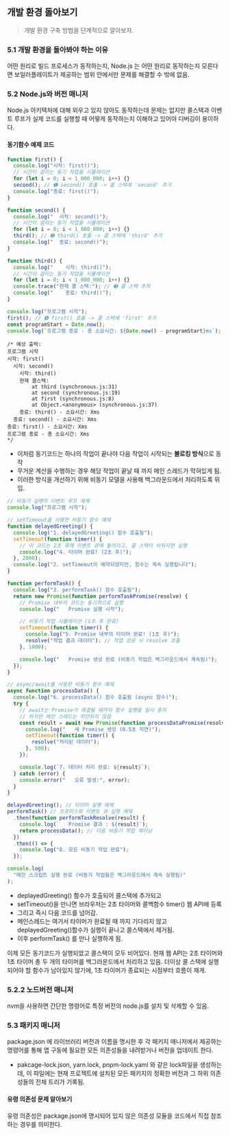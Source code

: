 ## 개발 환경 돌아보기

> 개발 환경 구축 방법을 단계적으로 알아보자.

### 5.1 개발 환경을 돌아봐야 하는 이유

어떤 원리로 빌드 프로세스가 동작하는지, Node.js 는 어떤 원리로 동작하는지 모른다면 보일러플레이트가 제공하는 범위 안에서만 문제를 해결할 수 밖에 없음.

### 5.2 Node.js와 버전 매니저

Node.js 아키텍처에 대해 외우고 있지 않아도 동작하는데 문제는 없지만 콜스택과 이벤트 루프가 실제 코드를 실행할 때 어떻게 동작하는지 이해하고 있어야 디버깅이 용이하다.

#### 동기함수 예제 코드

```typescript
function first() {
  console.log("시작: first()");
  // 시간이 걸리는 동기 작업을 시뮬레이션
  for (let i = 0; i < 1_000_000; i++) {}
  second(); // ➊ second() 호출 -> 콜 스택에 'second' 추가
  console.log("종료: first()");
}

function second() {
  console.log("  시작: second()");
  // 시간이 걸리는 동기 작업을 시뮬레이션
  for (let i = 0; i < 1_000_000; i++) {}
  third(); // ➋ third() 호출 -> 콜 스택에 'third' 추가
  console.log("  종료: second()");
}

function third() {
  console.log("    시작: third()");
  // 시간이 걸리는 동기 작업을 시뮬레이션
  for (let i = 0; i < 1_000_000; i++) {}
  console.trace("현재 콜 스택:"); // ➌ 콜 스택 추적
  console.log("    종료: third()");
}

console.log("프로그램 시작");
first(); // ➍ first() 호출 -> 콜 스택에 'first' 추가
const programStart = Date.now();
console.log(`프로그램 종료 - 총 소요시간: ${Date.now() - programStart}ms`);
```

```
/* 예상 출력:
프로그램 시작
시작: first()
  시작: second()
    시작: third()
    현재 콜스택:
        at third (synchronous.js:31)
        at second (synchronous.js:19)
        at first (synchronous.js:8)
        at Object.<anonymous> (synchronous.js:37)
    종료: third() - 소요시간: Xms
  종료: second() - 소요시간: Xms
종료: first() - 소요시간: Xms
프로그램 종료 - 총 소요시간: Xms
*/
```

- 이처럼 동기코드는 하나의 작업이 끝나야 다음 작업이 시작되는 **블로킹 방식**으로 동작
- 무거운 계산을 수행하는 경우 해당 작업이 끝날 때 까지 메인 스레드가 막혀있게 됨.
- 이러한 방식을 개선하기 위해 비동기 모델을 사용해 백그라운드에서 처리하도록 위임.

```typescript
// 비동기 실행의 이벤트 루프 예제
console.log("프로그램 시작");

// setTimeout을 사용한 비동기 함수 예제
function delayedGreeting() {
  console.log("1. delayedGreeting() 함수 호출됨");
  setTimeout(function timer() {
    // 이 코드는 2초 후에 이벤트 큐에 들어가고, 콜 스택이 비워지면 실행
    console.log("4. 타이머 완료! (2초 후)");
  }, 2000);
  console.log("2. setTimeout이 예약되었지만, 함수는 계속 실행됩니다");
}

function performTask() {
  console.log("3. performTask() 함수 호출됨");
  return new Promise(function performTaskPromise(resolve) {
    // Promise 내부의 코드는 동기적으로 실행
    console.log("   Promise 실행 시작");

    // 비동기 작업 시뮬레이션 (1초 후 완료)
    setTimeout(function timer() {
      console.log("5. Promise 내부의 타이머 완료! (1초 후)");
      resolve("작업 결과 데이터"); // 작업 성공 시 resolve 호출
    }, 1000);

    console.log("   Promise 생성 완료 (비동기 작업은 백그라운드에서 계속됨)");
  });
}

// async/await를 사용한 비동기 함수 예제
async function processData() {
  console.log("6. processData() 함수 호출됨 (async 함수)");
  try {
    // await는 Promise가 해결될 때까지 함수 실행을 일시 중지
    // 하지만 메인 스레드는 차단되지 않음
    const result = await new Promise(function processDataPromise(resolve) {
      console.log("   새 Promise 생성 (0.5초 지연)");
      setTimeout(function timer() {
        resolve("처리된 데이터");
      }, 500);
    });

    console.log(`7. 데이터 처리 완료: ${result}`);
  } catch (error) {
    console.error("   오류 발생:", error);
  }
}

delayedGreeting(); // 타이머 실행 예제
performTask() // 프로미스와 이벤트 큐 실행 예제
  .then(function performTaskResolve(result) {
    console.log(`   Promise 결과 : ${result}`);
    return processData(); // 다음 비동기 작업 체이닝
  })
  .then(() => {
    console.log("8. 모든 비동기 작업 완료");
  });

console.log(
  "메인 스크립트 실행 완료 (비동기 작업들은 백그라운드에서 계속 실행됨)"
);
```

- deplayedGreeting() 함수가 호출되어 콜스택에 추가되고
- setTimeout()을 만나면 브라우저는 2초 타이머와 콜백함수 timer() 웹 API에 등록
- 그리고 즉시 다음 코드를 넘어감.
- 메인스레드는 여기서 타이머가 완료될 때 까지 기다리지 않고 deplayedGreeting()함수가 실행이 끝나고 콜스택에서 제거됨.
- 이후 performTask() 를 만나 실행하게 됨.

이제 모든 동기코드가 실행되었고 콜스택이 모두 비어있다. 현재 웹 API는 2초 타이머와 1초 타이머 총 두 개의 타이머를 백그라운드에서 처리하고 있음.
더이상 콜 스택에 실행되어야 할 함수가 남아있지 않기에, 1초 타이머가 종료되는 시점부터 흐름이 재게.

### 5.2.2 노드버전 매니저

nvm을 사용하면 간단한 명령어로 특정 버전의 node.js를 설치 및 삭제할 수 있음.

### 5.3 패키지 매니저

package.json 에 라이브러리 버전과 이름을 명시한 후 각 패키지 매니저에서 제공하는 명령어를 통해 앱 구동에 필요한 모든 의존성들을 내려받거나 버전을 업데이트 한다.

- pakcage-lock.json, yarn.lock, pnpm-lock.yaml 와 같은 lock파일을 생성하는데, 이 파일에는 현재 프로젝트에 설치된 모든 패키지의 정확한 버전과 그 하위 의존성들의 전체 트리가 기록됨.

#### 유령 의존성 문제 알아보기

유령 의존성은 package.json에 명시되어 있지 않은 의존성 모듈을 코드에서 직접 참조하는 경우를 의미한다.
